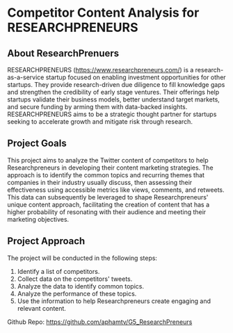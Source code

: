 # Competitor Content Analysis for RESEARCHPRENEURS

## About ResearchPrenuers
RESEARCHPRENEURS (https://www.researchpreneurs.com/) is a research-as-a-service startup focused on enabling investment opportunities for other startups. They provide research-driven due diligence to fill knowledge gaps and strengthen the credibility of early stage ventures. Their offerings help startups validate their business models, better understand target markets, and secure funding by arming them with data-backed insights. RESEARCHPRENEURS aims to be a strategic thought partner for startups seeking to accelerate growth and mitigate risk through research.

## Project Goals
This project aims to analyze the Twitter content of competitors to help Researchpreneurs in developing their content marketing strategies. The approach is to identify the common topics and recurring themes that companies in their industry usually discuss, then assessing their effectiveness using accessible metrics like views, comments, and retweets. This data can subsequently be leveraged to shape Researchpreneurs' unique content approach, facilitating the creation of content that has a higher probability of resonating with their audience and meeting their marketing objectives.


## Project Approach
The project will be conducted in the following steps:
1. Identify a list of competitors.
2. Collect data on the competitors' tweets.
3. Analyze the data to identify common topics.
4. Analyze the performance of these topics.
4. Use the information to help Researchpreneurs create engaging and relevant content.

Github Repo: https://github.com/aphamtv/G5_ResearchPreneurs